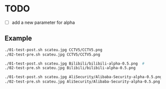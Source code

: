 # TODO

- [ ] add a new parameter for alpha

## Example

```bash
./01-test-post.sh scateu.jpg CCTV5/CCTV5.png 
./02-test-pre.sh scateu.jpg CCTV5/CCTV5.png 

./01-test-post.sh scateu.jpg Bilibili/bilibili-alpha-0.5.png  #
./02-test-pre.sh scateu.jpg Bilibili/bilibili-alpha-0.5.png 

./01-test-post.sh scateu.jpg AliSecurity/Alibaba-Security-alpha-0.5.png 
./02-test-pre.sh scateu.jpg AliSecurity/Alibaba-Security-alpha-0.5.png 
```
